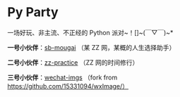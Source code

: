 # Py Party
一场好玩、非主流、不正经的 Python 派对~！[]~(￣▽￣)~*



**一号小伙伴**：[sb-mougai](sb-mougai) （某 ZZ 网，某概的人生选择助手）

**二号小伙伴**：[zz-practice](zz-practice) （ZZ 网的时间修行）

**三号小伙伴**：[wechat-imgs](wechat-imgs) （fork from https://github.com/15331094/wxImage/）

